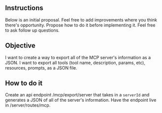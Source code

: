 ## Instructions

Below is an initial proposal. Feel free to add improvements where you think there's opportunity. Propose how to do it before implementing it. Feel free to ask follow up questions.

## Objective

I want to create a way to export all of the MCP server's information as a JSON. I want to export all tools (tool name, description, params, etc), resources, prompts, as a JSON file.

## How to do it

Create an api endpoint /mcp/export/server that takes in a `serverId` and generates a JSON of all of the server's information. Have the endpoint live in /server/routes/mcp.
